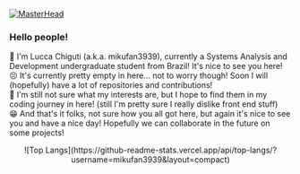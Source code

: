 [![MasterHead](https://i.imgur.com/lADuu1Q.png)]((https://github.com/mikufan3939))
### Hello people!
🤗 I'm Lucca Chiguti (a.k.a. mikufan3939), currently a Systems Analysis and Development undergraduate student from Brazil! It's nice to see you here!<br/>
😣 It's currently pretty empty in here... not to worry though! Soon I will (hopefully) have a lot of repositories and contributions!<br/>
🤔 I'm still not sure what my interests are, but I hope to find them in my coding journey in here! (still I'm pretty sure I really dislike front end stuff)<br/>
😁 And that's it folks, not sure how you all got here, but again it's nice to see you and have a nice day! Hopefully we can collaborate in the future on some projects!<br/>
<div align="center">![Top Langs](https://github-readme-stats.vercel.app/api/top-langs/?username=mikufan3939&layout=compact)</div>
